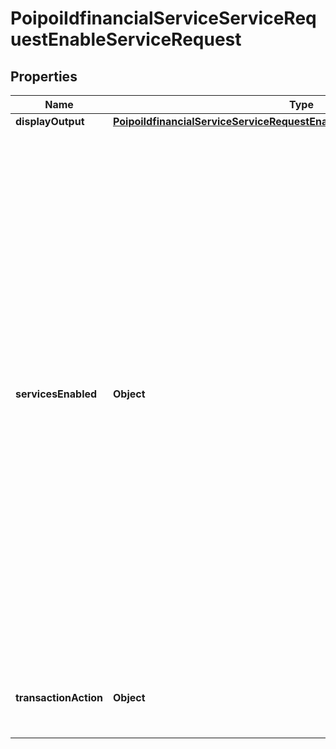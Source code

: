 # PoipoiIdfinancialServiceServiceRequestEnableServiceRequest

## Properties
Name | Type | Description | Notes
------------ | ------------- | ------------- | -------------
**displayOutput** | [**PoipoiIdfinancialServiceServiceRequestEnableServiceRequestDisplayOutput**](PoipoiIdfinancialServiceServiceRequestEnableServiceRequestDisplayOutput.md) |  |  [optional]
**servicesEnabled** | **Object** | List of specific services for ServiceRequest&lt;br/&gt;- **FSPQ: FinancialPaymentRequest**  : *The Sale System requests to the POI System to perform a payment(Purchase/Refund/PWCB/MOTO Payment/...).*&lt;br/&gt;- **FSRQ: FinancialReversalRequest**  : *The Sale System requests to the POI System to perform a reversal partial or complete to cancel a former payment service.*&lt;br/&gt;- **FSIQ: FinancialBalanceInquiryRequest**  : *The Sale System requests to the POI System to perform balance inquiry on the main account.*&lt;br/&gt;- **FSBQ: FinancialBatchRequest**  : *The Batch message pair is used to request or get the result of transactions (payment, loyalty and reversal) performed without connection to the Sale system (Payment delivery).*&lt;br/&gt;- **FSLQ: FinancialLoyaltyRequest**  : *The Sale System requests to the POI System a loyalty service like loading or redeem.*&lt;br/&gt;- **FSVQ: FinancialStoredValueRequest**  : *The Sale System requests to the POI System to manage a stored value card or account (eg. Load, Payment, Reimbursement).*&lt;br/&gt;- **FSEQ: FinancialEnableServiceRequest**  : *The Sale System requests to the POI System to enable a service on its side.*&lt;br/&gt;- **FSAQ: FinancialCardAcquisitionRequest**  : *The Sale System requests to the POI System to handle a card data acquisition on the card reader.*&lt;br/&gt;- **FSCQ: FinancialReconciliationRequest**  : *The Sale System request to the POI System different kinds of transaction reconciliation.*&lt;br/&gt; |  [optional]
**transactionAction** | **Object** | Action to realise on a transaction.&lt;br/&gt;- **STAR: StartTransaction**  : *Start a transaction by a swipe ahead mechanism, with the services which are enabled.*&lt;br/&gt;- **STOP: Stop**  : *Keep quite after a swipe ahead mechanism.*&lt;br/&gt; | 
